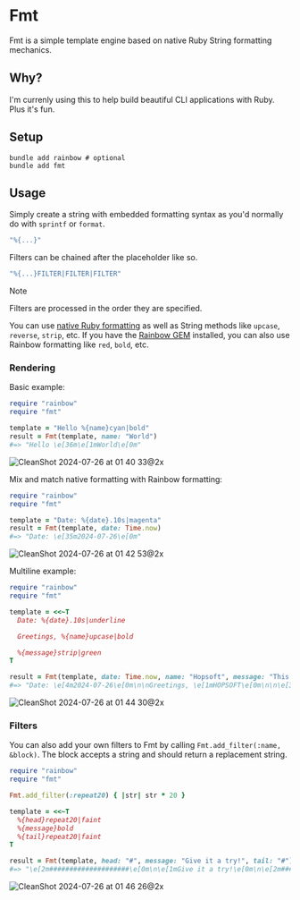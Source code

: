 # Fmt

Fmt is a simple template engine based on native Ruby String formatting mechanics.

## Why?

I'm currenly using this to help build beautiful CLI applications with Ruby. Plus it's fun.

## Setup

```
bundle add rainbow # optional
bundle add fmt
```

## Usage

Simply create a string with embedded formatting syntax as you'd normally do with `sprintf` or `format`.

```ruby
"%{...}"
```

Filters can be chained after the placeholder like so.

```ruby
"%{...}FILTER|FILTER|FILTER"
```

> [!NOTE]
> Filters are processed in the order they are specified.

You can use [native Ruby formatting](https://docs.ruby-lang.org/en/master/format_specifications_rdoc.html) as well as String methods like `upcase`, `reverse`, `strip`, etc.
If you have the [Rainbow GEM](https://github.com/ku1ik/rainbow) installed, you can also use Rainbow formatting like `red`, `bold`, etc.

### Rendering

Basic example:

```ruby
require "rainbow"
require "fmt"

template = "Hello %{name}cyan|bold"
result = Fmt(template, name: "World")
#=> "Hello \e[36m\e[1mWorld\e[0m"
```

![CleanShot 2024-07-26 at 01 40 33@2x](https://github.com/user-attachments/assets/04ff90e6-254a-42d4-9169-586ac24b82f0)

Mix and match native formatting with Rainbow formatting:

```ruby
require "rainbow"
require "fmt"

template = "Date: %{date}.10s|magenta"
result = Fmt(template, date: Time.now)
#=> "Date: \e[35m2024-07-26\e[0m"
```

![CleanShot 2024-07-26 at 01 42 53@2x](https://github.com/user-attachments/assets/507913b0-826b-4526-9c79-27f766c904b3)

Multiline example:

```ruby
require "rainbow"
require "fmt"

template = <<~T
  Date: %{date}.10s|underline

  Greetings, %{name}upcase|bold

  %{message}strip|green
T

result = Fmt(template, date: Time.now, name: "Hopsoft", message: "This is neat!")
#=> "Date: \e[4m2024-07-26\e[0m\n\nGreetings, \e[1mHOPSOFT\e[0m\n\n\e[32mThis is neat!\e[0m\n"
```

![CleanShot 2024-07-26 at 01 44 30@2x](https://github.com/user-attachments/assets/8926009c-7cf1-4140-9a2a-6ed718d50926)

### Filters

You can also add your own filters to Fmt by calling `Fmt.add_filter(:name, &block)`.
The block accepts a string and should return a replacement string.

```ruby
require "rainbow"
require "fmt"

Fmt.add_filter(:repeat20) { |str| str * 20 }

template = <<~T
  %{head}repeat20|faint
  %{message}bold
  %{tail}repeat20|faint
T

result = Fmt(template, head: "#", message: "Give it a try!", tail: "#")
#=> "\e[2m####################\e[0m\n\e[1mGive it a try!\e[0m\n\e[2m####################\e[0m\n"
```

![CleanShot 2024-07-26 at 01 46 26@2x](https://github.com/user-attachments/assets/bd1d67c6-1182-428b-be05-756f3d330f67)
